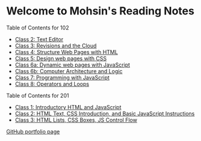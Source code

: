 # Welcome to Mohsin's Reading Notes


Table of Contents for 102
- [Class 2: Text Editor ](texteditor-notes.md)
- [Class 3: Revisions and the Cloud](revisionsandthecloud-notes.md)
- [Class 4: Structure Web Pages with HTML](class4-structurewebpageswithhtml-notes.md)
- [Class 5: Design web pages with CSS](class5-designwebpageswithCSS-notes.md)
- [Class 6a: Dynamic web pages with JavaScript](class6a-dynamicwebpageswithJavaScript-notes.md)
- [Class 6b: Computer Architecture and Logic](class6b-computerarchitectureandlogic-notes.md)
- [Class 7: Programming with JavaScript](class7-programmingwithJavaScript-notes.md)
- [Class 8: Operators and Loops](class8-operatorsandloops-notes.md)

Table of Contents for 201
- [Class 1: Introductory HTML and JavaScript](201/Class01_01092021)
- [Class 2: HTML Text, CSS Introduction, and Basic JavaScript Instructions](201/Class02_01122021)
- [Class 3: HTML Lists, CSS Boxes, JS Control Flow](201/Class03_01162021)


[GitHub portfolio page](https://github.com/mbehi)
